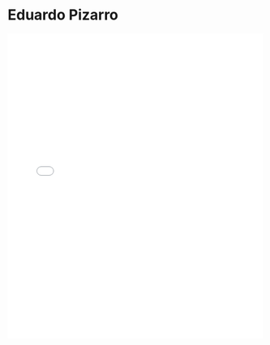 # Eduardo Pizarro

<MDXLayout>
  <embed src="/assets/files/Eduardo%20Pizarro%20López-24e528a88227de28c280c2e87ca91356.pdf" type="application/pdf" width="100%" height="600px" />
</MDXLayout>